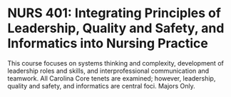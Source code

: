 # NURS 401: Integrating Principles of Leadership, Quality and Safety, and Informatics into Nursing Practice

This course focuses on systems thinking and complexity, development of leadership roles and skills, and interprofessional communication and teamwork. All Carolina Core tenets are examined; however, leadership, quality and safety, and informatics are central foci. Majors Only.